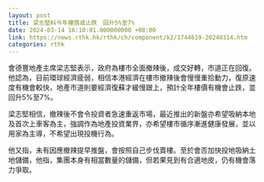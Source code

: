 ```yaml
---
layout: post
title: 梁志堅料今年樓價或止跌　回升5%至7%
date: 2024-03-14 16:10:01.000000000 +08:00
link: https://news.rthk.hk/rthk/ch/component/k2/1744619-20240314.htm
categories: rthk
---
```


會德豐地產主席梁志堅表示，政府為樓市全面撤辣後，成交好轉，市道正在回復。他認為，目前環球經濟疲弱，相信本港經濟在樓市撤辣後會慢慢重拾動力，復原速度有機會較快，地產市道則要經濟復蘇才緩慢跟上，預計全年樓價有機會止跌，並回升5%至7%。

梁志堅相信，撤辣後不會令投資者急速重返市場，最近推出的新盤亦希望吸納本地及首次上車客為主，強調作為地產投資業界，亦希望樓市循序漸進健康發展，並以用家為主導，不希望出現投機行為。

他又指，未有因應撤辣提早推盤，會按照自己步伐賣樓。至於會否加快投地吸納土地儲備，他指，集團本身有相當數量的儲備，但若果見到有合適地皮，仍有機會落力爭取。
